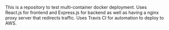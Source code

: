 This is a repository to test multi-container docker deployment. 
Uses React.js for frontend and Express.js for backend as well as having a nginx proxy server that redirects traffic. 
Uses Travis CI for automation to deploy to AWS. 

